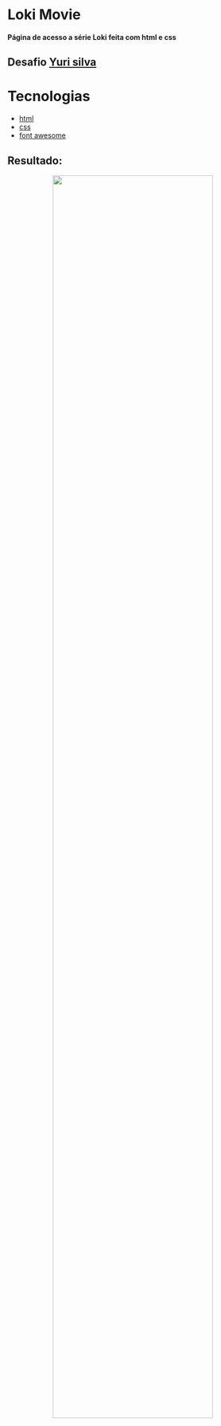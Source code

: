 # Loki Movie
#### Página de acesso a série Loki feita com html e css


## Desafio [Yuri silva](iuricode.com)


# Tecnologias

- [html](https://devdocs.io/html/)
- [css](https://developer.mozilla.org/en-US/docs/Web/CSS)
- [font awesome](https://fontawesome.com/)


## Resultado:

<div align="center" >
  <img src="https://user-images.githubusercontent.com/78655591/151732137-d521ca7c-8a96-4735-a60d-12a6cf209011.JPG" width="80%">
</div>
